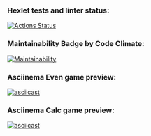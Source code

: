 ### Hexlet tests and linter status:
[![Actions Status](https://github.com/michael-nmg/java-project-61/workflows/hexlet-check/badge.svg)](https://github.com/michael-nmg/java-project-61/actions)

### Maintainability Badge by Code Climate:
[![Maintainability](https://api.codeclimate.com/v1/badges/ce365d3241f427b0b298/maintainability)](https://codeclimate.com/github/michael-nmg/java-project-61/maintainability)

### Asciinema Even game preview:
[![asciicast](https://asciinema.org/a/ovEPtb9fPnWZMteWida7ZAv4e.svg)](https://asciinema.org/a/ovEPtb9fPnWZMteWida7ZAv4e)

### Asciinema Calc game preview:
[![asciicast](https://asciinema.org/a/K2fSiCKpooNjAPt5nN2RkdpnZ.svg)](https://asciinema.org/a/K2fSiCKpooNjAPt5nN2RkdpnZ)

